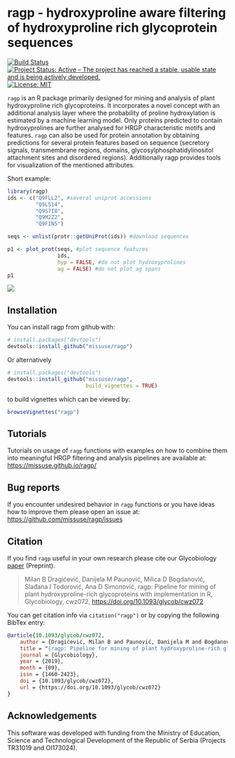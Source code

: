 
<!-- README.md is generated from README.Rmd. Please edit that file -->
ragp - hydroxyproline aware filtering of hydroxyproline rich glycoprotein sequences
===================================================================================

[![Build Status](https://travis-ci.org/missuse/ragp.svg?branch=master)](https://travis-ci.org/missuse/ragp) [![Project Status: Active – The project has reached a stable, usable state and is being actively developed.](http://www.repostatus.org/badges/latest/active.svg)](http://www.repostatus.org/#active) [![License: MIT](https://img.shields.io/badge/License-MIT-blue.svg)](https://opensource.org/licenses/MIT)

`ragp` is an R package primarily designed for mining and analysis of plant hydroxyproline rich glycoproteins. It incorporates a novel concept with an additional analysis layer where the probability of proline hydroxylation is estimated by a machine learning model. Only proteins predicted to contain hydroxyprolines are further analysed for HRGP characteristic motifs and features. `ragp` can also be used for protein annotation by obtaining predictions for several protein features based on sequence (secretory signals, transmembrane regions, domains, glycosylphosphatidylinositol attachment sites and disordered regions). Additionally ragp provides tools for visualization of the mentioned attributes.

Short example:

``` r
library(ragp)
ids <- c("Q9FLL2", #several uniprot accessions
         "Q9LS14",
         "Q9S7I8",
         "Q9M2Z2",
         "Q9FIN5")

seqs <- unlist(protr::getUniProt(ids)) #download sequences 

p1 <- plot_prot(seqs, #plot sequence features
                ids,
                hyp = FALSE, #do not plot hydroxyprolines
                ag = FALSE) #do not plot ag spans
p1
```

![](https://missuse.github.io/ragp/reference/figures/README-plot_prot-2.svg)

Installation
------------

You can install ragp from github with:

``` r
# install.packages("devtools")
devtools::install_github("missuse/ragp")
```

Or alternatively

``` r
# install.packages("devtools")
devtools::install_github("missuse/ragp",
                         build_vignettes = TRUE)
```

to build vignettes which can be viewed by:

``` r
browseVignettes("ragp")
```

Tutorials
---------

Tutorials on usage of `ragp` functions with examples on how to combine them into meaningful HRGP filtering and analysis pipelines are available at: <https://missuse.github.io/ragp/>

Bug reports
-----------

If you encounter undesired behavior in `ragp` functions or you have ideas how to improve them please open an issue at: <https://github.com/missuse/ragp/issues>

Citation
--------

If you find `ragp` useful in your own research please cite our Glycobiology [paper](https://academic.oup.com/glycob/advance-article-abstract/doi/10.1093/glycob/cwz072/5567434) (Preprint).

> Milan B Dragićević, Danijela M Paunović, Milica D Bogdanović, Slađana I Todorović, Ana D Simonović, ragp: Pipeline for mining of plant hydroxyproline-rich glycoproteins with implementation in R, Glycobiology, cwz072, <https://doi.org/10.1093/glycob/cwz072>

You can get citation info via `citation("ragp")` or by copying the following BibTex entry:

``` bibtex
@article{10.1093/glycob/cwz072,
    author = {Dragićević, Milan B and Paunović, Danijela M and Bogdanović, Milica D and Todorović, Slađana I and Simonović, Ana D},
    title = "{ragp: Pipeline for mining of plant hydroxyproline-rich glycoproteins with implementation in R}",
    journal = {Glycobiology},
    year = {2019},
    month = {09},
    issn = {1460-2423},
    doi = {10.1093/glycob/cwz072},
    url = {https://doi.org/10.1093/glycob/cwz072}
}
```

Acknowledgements
----------------

This software was developed with funding from the Ministry of Education, Science and Technological Development of the Republic of Serbia (Projects TR31019 and OI173024).
